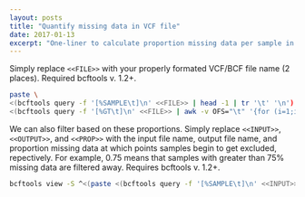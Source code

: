 ```yaml
---
layout: posts
title: "Quantify missing data in VCF file"
date: 2017-01-13
excerpt: "One-liner to calculate proportion missing data per sample in VCF/BCF file."
---
```


Simply replace `<<FILE>>` with your properly formated VCF/BCF file name (2 places).
Required bcftools v. 1.2+.

```bash
paste \
<(bcftools query -f '[%SAMPLE\t]\n' <<FILE>> | head -1 | tr '\t' '\n') \
<(bcftools query -f '[%GT\t]\n' <<FILE>> | awk -v OFS="\t" '{for (i=1;i<=NF;i++) if ($i == "./.") sum[i]+=1 } END {for (i in sum) print i, sum[i] / NR }' | sort -k1,1n | cut -f 2)
```

We can also filter based on these proportions. Simply replace `<<INPUT>>`, `<<OUTPUT>>`, and `<<PROP>>` with the input file name, output file name, and proportion missing data at which points samples begin to get excluded, repectively. For example, 0.75 means that samples with greater than 75% missing data are filtered away. Requires bcftools v. 1.2+.

```bash
bcftools view -S ^<(paste <(bcftools query -f '[%SAMPLE\t]\n' <<INPUT>> | head -1 | tr '\t' '\n') <(bcftools query -f '[%GT\t]\n' <<INPUT>> | awk -v OFS="\t" '{for (i=1;i<=NF;i++) if ($i == "./.") sum[i]+=1 } END {for (i in sum) print i, sum[i] / NR }' | sort -k1,1n | cut -f 2) | awk '{ if ($2 > <<PROP>>) print $1 }') <<INPUT>> | bgzip > <<OUTPUT>>
```

